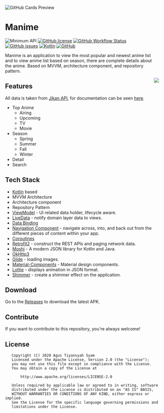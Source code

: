 ![GitHub Cards Preview](https://github.com/agustiyann/Manime/blob/main/preview/manime.jpeg?raw=true)

# Manime
![Minimum API](https://img.shields.io/badge/API-21%2B-%2300cec9?style=flat-square)
[![GitHub license](https://img.shields.io/github/license/agustiyann/Manime?style=flat-square)](https://github.com/agustiyann/Manime/blob/main/LICENSE)
[![GitHub Workflow Status](https://img.shields.io/github/workflow/status/agustiyann/Manime/Android%20CI?logo=github&style=flat-square)](https://github.com/agustiyann/Manime/actions)
[![GitHub issues](https://img.shields.io/github/issues/agustiyann/Manime?style=flat-square)](https://github.com/agustiyann/Manime/issues)
[![Kotlin](https://img.shields.io/badge/Language-Kotlin-blue?logo=kotlin&style=flat-square)](https://kotlinlang.org)
[![GitHub](https://img.shields.io/badge/GitHub-agustiyann-%2300b894?logo=github&style=flat-square)](https://github.com/agustiyann)

Manime is an application to view the most popular and newest anime list and to view anime list based on season, there are complete details about the anime. Based on MVVM,
architecture component, and repository pattern.

<img src="/preview/manime.gif" align="right"/>

## Features
All data is taken from [Jikan API](https://jikan.moe), for documentation can be seen [here](https://jikan.docs.apiary.io).
- Top Anime
  - Airing
  - Upcoming
  - TV
  - Movie
- Season
  - Spring
  - Summer
  - Fall
  - Winter
- Detail
- Search

## Tech Stack
- [Kotlin](https://kotlinlang.org/)  based
- MVVM Architecture
- Architecture component
- Repository Pattern
- [ViewModel](https://developer.android.com/topic/libraries/architecture/viewmodel) - UI related data holder, lifecycle aware.
- [LiveData](https://developer.android.com/topic/libraries/architecture/livedata) - notify domain layer data to views.
- [Data Binding](https://developer.android.com/topic/libraries/data-binding)
- [Navigation Component](https://developer.android.com/guide/navigation) - navigate across, into, and back out from the different pieces of content within your app.
- [Coroutines](https://github.com/Kotlin/kotlinx.coroutines)
- [Retrofit2](https://github.com/square/retrofit)  - construct the REST APIs and paging network data.
- [Moshi](https://github.com/square/moshi) - A modern JSON library for Kotlin and Java.
- [OkHttp3](https://square.github.io/okhttp/)
- [Glide](https://github.com/bumptech/glide) - loading images.
- [Material-Components](https://github.com/material-components/material-components-android)  - Material design components.
- [Lottie](https://lottiefiles.com/) - displays animation in JSON format.
- [Shimmer](https://facebook.github.io/shimmer-android/) - create a shimmer effect on the application.

## Download
Go to the [Releases](https://github.com/agustiyann/Manime/releases) to download the latest APK.

## Contribute
If you want to contribute to this repository, you're always welcome!

## License
```
   Copyright (C) 2020 Agus Tiyansyah Syam
   Licensed under the Apache License, Version 2.0 (the "License");
   you may not use this file except in compliance with the License.
   You may obtain a copy of the License at

       http://www.apache.org/licenses/LICENSE-2.0

   Unless required by applicable law or agreed to in writing, software
   distributed under the License is distributed on an "AS IS" BASIS,
   WITHOUT WARRANTIES OR CONDITIONS OF ANY KIND, either express or implied.
   See the License for the specific language governing permissions and
   limitations under the License.
```
